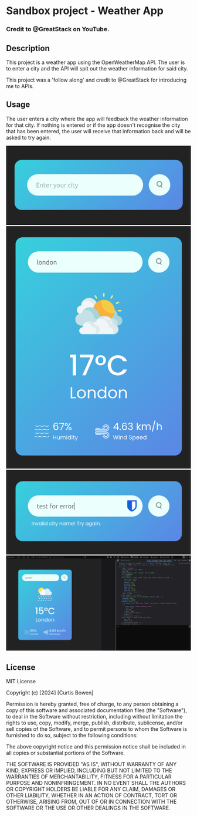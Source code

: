 # Sandbox project - Weather App

### Credit to @GreatStack on YouTube.

## Description

This project is a weather app using the OpenWeatherMap API. The user is to enter a city and the API will spit out the weather information for said city.

This project was a 'follow along' and credit to @GreatStack for introducing me to APIs.

## Usage

The user enters a city where the app will feedback the weather information for that city. If nothing is entered or if the app doesn't recognise the city that has been entered, the user will receive that information back and will be asked to try again.

![Landing Page](images/finish-product/app-01.png)
![Search Result](images/finish-product/app-02.png)
![Error Handling](images/finish-product/app-03.png)
![JavaScript Console](images/finish-product/app-04.png)

## License

MIT License

Copyright (c) [2024] [Curtis Bowen]

Permission is hereby granted, free of charge, to any person obtaining a copy
of this software and associated documentation files (the "Software"), to deal
in the Software without restriction, including without limitation the rights
to use, copy, modify, merge, publish, distribute, sublicense, and/or sell
copies of the Software, and to permit persons to whom the Software is
furnished to do so, subject to the following conditions:

The above copyright notice and this permission notice shall be included in all
copies or substantial portions of the Software.

THE SOFTWARE IS PROVIDED "AS IS", WITHOUT WARRANTY OF ANY KIND, EXPRESS OR
IMPLIED, INCLUDING BUT NOT LIMITED TO THE WARRANTIES OF MERCHANTABILITY,
FITNESS FOR A PARTICULAR PURPOSE AND NONINFRINGEMENT. IN NO EVENT SHALL THE
AUTHORS OR COPYRIGHT HOLDERS BE LIABLE FOR ANY CLAIM, DAMAGES OR OTHER
LIABILITY, WHETHER IN AN ACTION OF CONTRACT, TORT OR OTHERWISE, ARISING FROM,
OUT OF OR IN CONNECTION WITH THE SOFTWARE OR THE USE OR OTHER DEALINGS IN THE
SOFTWARE.
